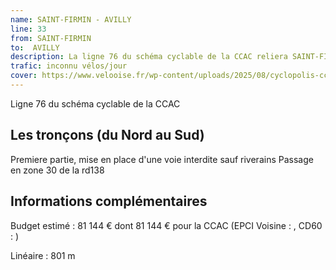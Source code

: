 ```yaml
---
name: SAINT-FIRMIN - AVILLY
line: 33
from: SAINT-FIRMIN 
to:  AVILLY 
description: La ligne 76 du schéma cyclable de la CCAC reliera SAINT-FIRMIN  à AVILLY 
trafic: inconnu vélos/jour
cover: https://www.velooise.fr/wp-content/uploads/2025/08/cyclopolis-ccac-76.jpg
---
```

Ligne 76 du schéma cyclable de la CCAC  
## Les tronçons (du Nord au Sud)
Premiere partie, mise en place d'une voie interdite sauf riverains
Passage en zone 30 de la rd138
## Informations complémentaires

Budget estimé : 81 144 € dont 81 144 € pour la CCAC (EPCI Voisine : , CD60 : )

Linéaire : 801 m

